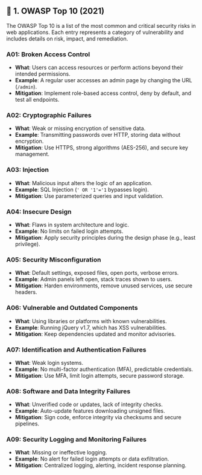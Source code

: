 ## 📌 1. OWASP Top 10 (2021)

The OWASP Top 10 is a list of the most common and critical security risks in web applications. Each entry represents a category of vulnerability and includes details on risk, impact, and remediation.

### A01: Broken Access Control
- **What**: Users can access resources or perform actions beyond their intended permissions.
- **Example**: A regular user accesses an admin page by changing the URL (`/admin`).
- **Mitigation**: Implement role-based access control, deny by default, and test all endpoints.

### A02: Cryptographic Failures
- **What**: Weak or missing encryption of sensitive data.
- **Example**: Transmitting passwords over HTTP, storing data without encryption.
- **Mitigation**: Use HTTPS, strong algorithms (AES-256), and secure key management.

### A03: Injection
- **What**: Malicious input alters the logic of an application.
- **Example**: SQL Injection (`' OR '1'='1` bypasses login).
- **Mitigation**: Use parameterized queries and input validation.
  
### A04: Insecure Design
- **What**: Flaws in system architecture and logic.
- **Example**: No limits on failed login attempts.
- **Mitigation**: Apply security principles during the design phase (e.g., least privilege).

### A05: Security Misconfiguration
- **What**: Default settings, exposed files, open ports, verbose errors.
- **Example**: Admin panels left open, stack traces shown to users.
- **Mitigation**: Harden environments, remove unused services, use secure headers.

### A06: Vulnerable and Outdated Components
- **What**: Using libraries or platforms with known vulnerabilities.
- **Example**: Running jQuery v1.7, which has XSS vulnerabilities.
- **Mitigation**: Keep dependencies updated and monitor advisories.

### A07: Identification and Authentication Failures
- **What**: Weak login systems.
- **Example**: No multi-factor authentication (MFA), predictable credentials.
- **Mitigation**: Use MFA, limit login attempts, secure password storage.

### A08: Software and Data Integrity Failures
- **What**: Unverified code or updates, lack of integrity checks.
- **Example**: Auto-update features downloading unsigned files.
- **Mitigation**: Sign code, enforce integrity via checksums and secure pipelines.

### A09: Security Logging and Monitoring Failures
- **What**: Missing or ineffective logging.
- **Example**: No alert for failed login attempts or data exfiltration.
- **Mitigation**: Centralized logging, alerting, incident response planning.
